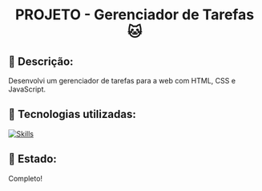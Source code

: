<h1 align="center">PROJETO - Gerenciador de Tarefas 🐱</h1>

## :memo: Descrição:
Desenvolvi um gerenciador de tarefas para a web com HTML, CSS e JavaScript.

## :wrench: Tecnologias utilizadas:
[![Skills](https://skillicons.dev/icons?i=vscode,html,css,javascript&theme=light)](https://skillicons.dev)

## 🧭 Estado:
Completo!